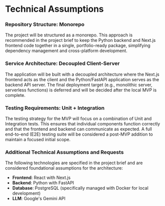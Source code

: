 # Technical Assumptions
### Repository Structure: Monorepo
The project will be structured as a monorepo. This approach is recommended in the project brief to keep the Python backend and Next.js frontend code together in a single, portfolio-ready package, simplifying dependency management and cross-platform development.

### Service Architecture: Decoupled Client-Server
The application will be built with a decoupled architecture where the Next.js frontend acts as the client and the Python/FastAPI application serves as the backend API server. The final deployment target (e.g., monolithic server, serverless functions) is deferred and will be decided after the local MVP is complete.

### Testing Requirements: Unit + Integration
The testing strategy for the MVP will focus on a combination of Unit and Integration tests. This ensures that individual components function correctly and that the frontend and backend can communicate as expected. A full end-to-end (E2E) testing suite will be considered a post-MVP addition to maintain a focused initial scope.

### Additional Technical Assumptions and Requests
The following technologies are specified in the project brief and are considered foundational assumptions for the architecture:

- **Frontend**: React with Next.js
- **Backend**: Python with FastAPI
- **Database**: PostgreSQL (specifically managed with Docker for local development)
- **LLM**: Google's Gemini API
